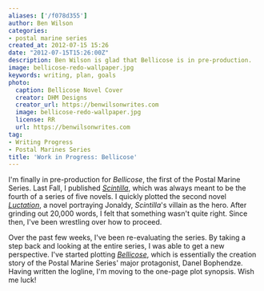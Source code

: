 ```yaml
---
aliases: ['/f078d355']
author: Ben Wilson
categories:
- postal marine series
created_at: 2012-07-15 15:26
date: "2012-07-15T15:26:00Z"
description: Ben Wilson is glad that Bellicose is in pre-production.
image: bellicose-redo-wallpaper.jpg
keywords: writing, plan, goals
photo:
  caption: Bellicose Novel Cover
  creator: DHM Designs
  creator_url: https://benwilsonwrites.com
  image: bellicose-redo-wallpaper.jpg
  license: RR
  url: https://benwilsonwrites.com
tag:
- Writing Progress
- Postal Marines Series
title: 'Work in Progress: Bellicose'
---
```

I'm finally in pre-production for *Bellicose*, the first of the Postal Marine Series. Last Fall, I published *[Scintilla](/books/scintilla)*, which was always meant to be the fourth of a series of five novels. I quickly plotted the second novel *[Luctation](/books/luctation)*, a novel portraying Jonaldy, *Scintilla*'s villain as the hero. After grinding out 20,000 words, I felt that something wasn't quite right. Since then, I've been wrestling over how to proceed.

<!--more-->
Over the past few weeks, I've been re-evaluating the series. By taking a step back and looking at the entire series, I was able to get a new perspective. I've started plotting *[Bellicose](/books/bellicose)*, which is essentially the creation story of the Postal Marine Series' major protagonist, Danel Bophendze. Having written the logline, I'm moving to the one-page plot synopsis. Wish me luck!

